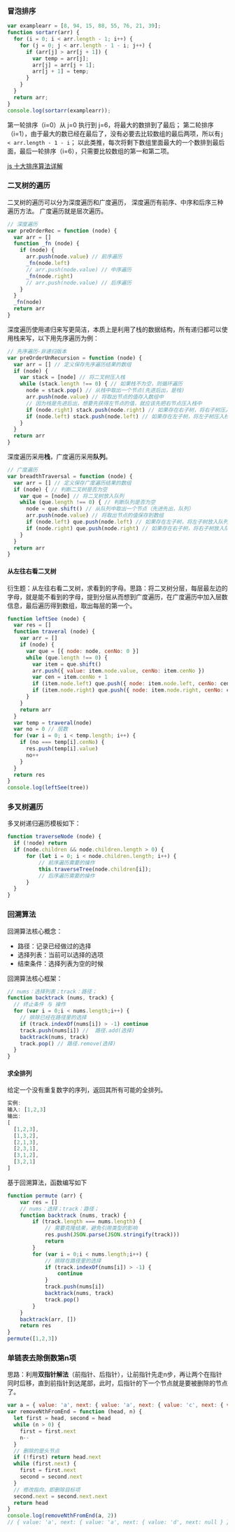 ### 冒泡排序

```js
var examplearr = [8, 94, 15, 88, 55, 76, 21, 39];
function sortarr(arr) {
  for (i = 0; i < arr.length - 1; i++) {
    for (j = 0; j < arr.length - 1 - i; j++) {
      if (arr[j] > arr[j + 1]) {
        var temp = arr[j];
        arr[j] = arr[j + 1];
        arr[j + 1] = temp;
      }
    }
  }
  return arr;
}
console.log(sortarr(examplearr));
```

第一轮排序（i=0）从 j=0 执行到 j=6，将最大的数排到了最后；
第二轮排序（i=1），由于最大的数已经在最后了，没有必要去比较数组的最后两项，所以有`j < arr.length - 1 - i`；
以此类推，每次将剩下数组里面最大的一个数排到最后面，最后一轮排序（i=6），只需要比较数组的第一和第二项。

[js 十大排序算法详解](https://www.cnblogs.com/liyongshuai/p/7197962.html)

### 二叉树的遍历

二叉树的遍历可以分为深度遍历和广度遍历， 深度遍历有前序、中序和后序三种遍历方法。 广度遍历就是层次遍历。

```js
// 深度遍历
var preOrderRec = function (node) {
  var arr = []
  function _fn (node) {
    if (node) {
      arr.push(node.value) // 前序遍历
      _fn(node.left)
      // arr.push(node.value) // 中序遍历
      _fn(node.right)
      // arr.push(node.value) // 后序遍历
    }
  }
  _fn(node)
  return arr
}
```
深度遍历使用递归来写更简洁，本质上是利用了栈的数据结构，所有递归都可以使用栈来写，以下用先序遍历为例：
```js
// 先序遍历-非递归版本
var preOrderUnRecursion = function (node) {
  var arr = [] // 定义保存先序遍历结果的数组
  if (node) {
    var stack = [node] // 将二叉树压入栈
    while (stack.length !== 0) { // 如果栈不为空，则循环遍历
      node = stack.pop() // 从栈中取出一个节点(先进后出，是栈)
      arr.push(node.value) // 将取出节点的值存入数组中
      // 因为栈是先进后出，想要先获得左节点的值，就应该先把右节点压入栈中 
      if (node.right) stack.push(node.right) // 如果存在右子树，将右子树压入栈
      if (node.left) stack.push(node.left) // 如果存在左子树，将左子树压入栈
    }
  }
  return arr
}
```
深度遍历采用**栈**，广度遍历采用**队列**。
```js
// 广度遍历
var breadthTraversal = function (node) {
  var arr = [] // 定义保存广度遍历结果的数组
  if (node) { // 判断二叉树是否为空
    var que = [node] // 将二叉树放入队列
    while (que.length !== 0) { // 判断队列是否为空
      node = que.shift() // 从队列中取出一个节点（先进先出，队列）
      arr.push(node.value) // 将取出节点的值保存到数组
      if (node.left) que.push(node.left) // 如果存在左子树，将左子树放入队列
      if (node.right) que.push(node.right) // 如果存在右子树，将右子树放入队列
    }
  }
  return arr
}
```
#### 从左往右看二叉树
衍生题：从左往右看二叉树，求看到的字母。思路：将二叉树分层，每层最左边的字母，就是能不看到的字母，提到分层从而想到广度遍历，在广度遍历中加入层数信息，最后遍历得到数组，取出每层的第一个。
```js
function leftSee (node) {
  var res = []
  function traveral (node) {
    var arr = []
    if (node) {
      var que = [{ node: node, cenNo: 0 }]
      while (que.length !== 0) {
        var item = que.shift()
        arr.push({ value: item.node.value, cenNo: item.cenNo })
        var cen = item.cenNo + 1
        if (item.node.left) que.push({ node: item.node.left, cenNo: cen })
        if (item.node.right) que.push({ node: item.node.right, cenNo: cen })
      }
    }
    return arr
  }
  var temp = traveral(node)
  var no = 0 // 层数
  for (var i = 0; i < temp.length; i++) {
    if (no === temp[i].cenNo) {
      res.push(temp[i].value)
      no++
    }
  }
  return res
}
console.log(leftSee(tree))
```
### 多叉树遍历
多叉树递归遍历模板如下：
```js
function traverseNode (node) {
  if (!node) return
  if (node.children && node.children.length > 0) {
      for (let i = 0; i < node.children.length; i++) {
          // 前序遍历需要的操作
          this.traverseTree(node.children[i]);
          // 后序遍历需要的操作
      }
  }
}
```

### 回溯算法
回溯算法核心概念：
* 路径：记录已经做过的选择
* 选择列表：当前可以选择的选项
* 结束条件：选择列表为空的时候

回溯算法核心框架：
```js
// nums：选择列表；track：路径；
function backtrack (nums, track) {
  // 终止条件 与 操作
  for (var i = 0;i < nums.length;i++) {
    // 排除已经在路径里的选择
    if (track.indexOf(nums[i]) > -1) continue
    track.push(nums[i]) //  路径.add(选择)
    backtrack(nums, track)
    track.pop() // 路径.remove(选择)
  }
}
```

#### 求全排列
给定一个没有重复数字的序列，返回其所有可能的全排列。
```js
实例:
输入: [1,2,3]
输出:
[
  [1,2,3],
  [1,3,2],
  [2,1,3],
  [2,3,1],
  [3,1,2],
  [3,2,1]
]
```
基于回溯算法，函数编写如下
```js
function permute (arr) {
	var res = []
	// nums：选择；track：路径；
	function backtrack (nums, track) {
		if (track.length === nums.length) {
			// 需要克隆结果，避免引用类型的影响
			res.push(JSON.parse(JSON.stringify(track)))
			return
		}
		for (var i = 0;i < nums.length;i++) {
			// 排除在路径里的选择
			if (track.indexOf(nums[i]) > -1) {
				continue
			} 
			track.push(nums[i])
			backtrack(nums, track)
			track.pop()
		}
	}
	backtrack(arr, [])
	return res
}
permute([1,2,3])
```

### 单链表去除倒数第n项
思路：利用**双指针解法**（前指针、后指针），让前指针先走n步，再让两个在指针同时后移，直到前指针到达尾部，此时，后指针的下一个节点就是要被删除的节点了。
```js
var a = { value: 'a', next: { value: 'a', next: { value: 'c', next: { value: 'd', next: null } } } }
var removeNthFromEnd = function (head, n) {
  let first = head, second = head
  while (n > 0) {
    first = first.next
    n--
  }
  // 删除的是头节点
  if (!first) return head.next
  while (first.next) {
    first = first.next
    second = second.next
  }
  // 修改指向，即删除目标项
  second.next = second.next.next
  return head
}
console.log(removeNthFromEnd(a, 2))
// { value: 'a', next: { value: 'a', next: { value: 'd', next: null } } }
```